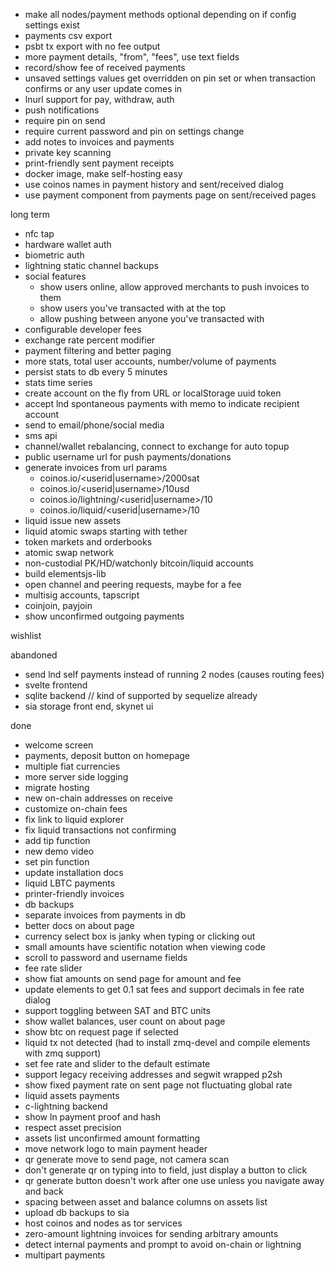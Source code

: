 - make all nodes/payment methods optional depending on if config settings exist
- payments csv export
- psbt tx export with no fee output
- more payment details, "from", "fees", use text fields
- record/show fee of received payments
- unsaved settings values get overridden on pin set or when transaction confirms or any user update comes in
- lnurl support for pay, withdraw, auth
- push notifications
- require pin on send
- require current password and pin on settings change
- add notes to invoices and payments
- private key scanning
- print-friendly sent payment receipts
- docker image, make self-hosting easy
- use coinos names in payment history and sent/received dialog
- use payment component from payments page on sent/received pages

long term
- nfc tap
- hardware wallet auth
- biometric auth
- lightning static channel backups
- social features
  - show users online, allow approved merchants to push invoices to them
  - show users you've transacted with at the top
  - allow pushing between anyone you've transacted with
- configurable developer fees
- exchange rate percent modifier
- payment filtering and better paging
- more stats, total user accounts, number/volume of payments
- persist stats to db every 5 minutes
- stats time series
- create account on the fly from URL or localStorage uuid token
- accept lnd spontaneous payments with memo to indicate recipient account
- send to email/phone/social media
- sms api
- channel/wallet rebalancing, connect to exchange for auto topup
- public username url for push payments/donations
- generate invoices from url params
  - coinos.io/<userid|username>/2000sat
  - coinos.io/<userid|username>/10usd
  - coinos.io/lightning/<userid|username>/10
  - coinos.io/liquid/<userid|username>/10<assetid>
- liquid issue new assets
- liquid atomic swaps starting with tether
- token markets and orderbooks
- atomic swap network
- non-custodial PK/HD/watchonly bitcoin/liquid accounts
- build elementsjs-lib
- open channel and peering requests, maybe for a fee
- multisig accounts, tapscript
- coinjoin, payjoin
- show unconfirmed outgoing payments

wishlist

abandoned
- send lnd self payments instead of running 2 nodes (causes routing fees)
- svelte frontend
- sqlite backend // kind of supported by sequelize already
- sia storage front end, skynet ui

done

- welcome screen
- payments, deposit button on homepage
- multiple fiat currencies
- more server side logging
- migrate hosting
- new on-chain addresses on receive
- customize on-chain fees
- fix link to liquid explorer
- fix liquid transactions not confirming
- add tip function
- new demo video
- set pin function
- update installation docs
- liquid LBTC payments
- printer-friendly invoices
- db backups
- separate invoices from payments in db
- better docs on about page
- currency select box is janky when typing or clicking out
- small amounts have scientific notation when viewing code
- scroll to password and username fields
- fee rate slider
- show fiat amounts on send page for amount and fee
- update elements to get 0.1 sat fees and support decimals in fee rate dialog
- support toggling between SAT and BTC units
- show wallet balances, user count on about page
- show btc on request page if selected
- liquid tx not detected (had to install zmq-devel and compile elements with zmq support)
- set fee rate and slider to the default estimate 
- support legacy receiving addresses and segwit wrapped p2sh
- show fixed payment rate on sent page not fluctuating global rate
- liquid assets payments
- c-lightning backend
- show ln payment proof and hash
- respect asset precision
- assets list unconfirmed amount formatting
- move network logo to main payment header
- qr generate move to send page, not camera scan
- don't generate qr on typing into to field, just display a button to click
- qr generate button doesn't work after one use unless you navigate away and back
- spacing between asset and balance columns on assets list 
- upload db backups to sia
- host coinos and nodes as tor services
- zero-amount lightning invoices for sending arbitrary amounts
- detect internal payments and prompt to avoid on-chain or lightning
- multipart payments
